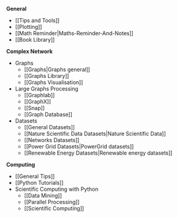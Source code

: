 **General**
* [[Tips and Tools]]
* [[Plotting]]
* [[Math Reminder|Maths-Reminder-And-Notes]]
* [[Book Library]]

**Complex Network**
* Graphs
  * [[Graphs|Graphs general]]
  * [[Graphs Library]]
  * [[Graphs Visualisation]]
* Large Graphs Processing
  * [[Graphlab]]
  * [[GraphX]]
  * [[Snap]]
  * [[Graph Database]]
* Datasets
  * [[General Datasets]]
  * [[Nature Scientific Data Datasets|Nature Scientific Data]]
  * [[Networks Datasets]]
  * [[Power Grid Datasets|PowerGrid datasets]]
  * [[Renewable Energy Datasets|Renewable energy datasets]]

**Computing**
* [[General Tips]]
* [[Python Tutorials]]
* Scientific Computing with Python
  * [[Data Mining]]
  * [[Parallel Processing]]
  * [[Scientific Computing]]
